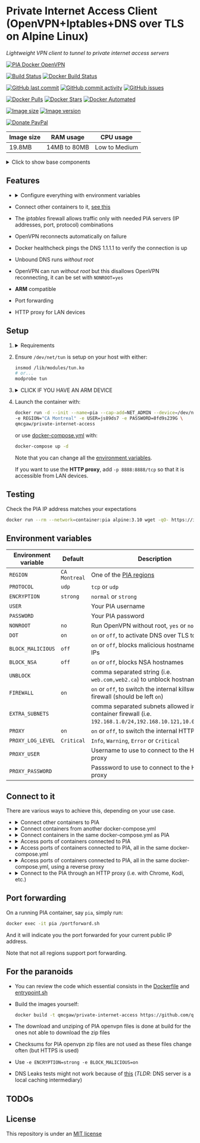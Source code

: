 # Private Internet Access Client (OpenVPN+Iptables+DNS over TLS on Alpine Linux)

*Lightweight VPN client to tunnel to private internet access servers*

[![PIA Docker OpenVPN](https://github.com/qdm12/private-internet-access-docker/raw/master/readme/title.png)](https://hub.docker.com/r/qmcgaw/private-internet-access/)

[![Build Status](https://travis-ci.org/qdm12/private-internet-access-docker.svg?branch=master)](https://travis-ci.org/qdm12/private-internet-access-docker)
[![Docker Build Status](https://img.shields.io/docker/build/qmcgaw/private-internet-access.svg)](https://hub.docker.com/r/qmcgaw/private-internet-access)

[![GitHub last commit](https://img.shields.io/github/last-commit/qdm12/private-internet-access-docker.svg)](https://github.com/qdm12/private-internet-access-docker/issues)
[![GitHub commit activity](https://img.shields.io/github/commit-activity/y/qdm12/private-internet-access-docker.svg)](https://github.com/qdm12/private-internet-access-docker/issues)
[![GitHub issues](https://img.shields.io/github/issues/qdm12/private-internet-access-docker.svg)](https://github.com/qdm12/private-internet-access-docker/issues)

[![Docker Pulls](https://img.shields.io/docker/pulls/qmcgaw/private-internet-access.svg)](https://hub.docker.com/r/qmcgaw/private-internet-access)
[![Docker Stars](https://img.shields.io/docker/stars/qmcgaw/private-internet-access.svg)](https://hub.docker.com/r/qmcgaw/private-internet-access)
[![Docker Automated](https://img.shields.io/docker/automated/qmcgaw/private-internet-access.svg)](https://hub.docker.com/r/qmcgaw/private-internet-access)

[![Image size](https://images.microbadger.com/badges/image/qmcgaw/private-internet-access.svg)](https://microbadger.com/images/qmcgaw/private-internet-access)
[![Image version](https://images.microbadger.com/badges/version/qmcgaw/private-internet-access.svg)](https://microbadger.com/images/qmcgaw/private-internet-access)

[![Donate PayPal](https://img.shields.io/badge/Donate-PayPal-green.svg)](https://paypal.me/qdm12)

| Image size | RAM usage | CPU usage |
| --- | --- | --- |
| 19.8MB | 14MB to 80MB | Low to Medium |

<details><summary>Click to show base components</summary><p>

- [Alpine 3.10](https://alpinelinux.org) for a tiny image
- [OpenVPN 2.4.7](https://pkgs.alpinelinux.org/package/v3.10/main/x86_64/openvpn) to tunnel to PIA servers
- [IPtables 1.8.3](https://pkgs.alpinelinux.org/package/v3.10/main/x86_64/iptables) enforces the container to communicate only through the VPN or with other containers in its virtual network (acts as a killswitch)
- [Unbound 1.9.1](https://pkgs.alpinelinux.org/package/v3.10/main/x86_64/unbound) configured with Cloudflare's [1.1.1.1](https://1.1.1.1) DNS over TLS
- [Files and blocking lists built periodically](https://github.com/qdm12/updated/tree/master/files) used with Unbound (see `BLOCK_MALICIOUS` and `BLOCK_NSA` environment variables)
- [TinyProxy 1.10.0](https://pkgs.alpinelinux.org/package/v3.10/main/x86_64/tinyproxy)

</p></details>

## Features

- <details><summary>Configure everything with environment variables</summary><p>

    - [Destination region](https://www.privateinternetaccess.com/pages/network)
    - Internet protocol
    - Level of encryption
    - PIA Username and password
    - DNS over TLS
    - Malicious DNS blocking
    - Internal firewall
    - Web HTTP proxy
    - Run openvpn without root

    </p></details>
- Connect other containers to it, [see this](https://github.com/qdm12/private-internet-access-docker#connect-to-it)
- The *iptables* firewall allows traffic only with needed PIA servers (IP addresses, port, protocol) combinations
- OpenVPN reconnects automatically on failure
- Docker healthcheck pings the DNS 1.1.1.1 to verify the connection is up
- Unbound DNS runs *without root*
- OpenVPN can run *without root* but this disallows OpenVPN reconnecting, it can be set with `NONROOT=yes`
- **ARM** compatible
- Port forwarding
- HTTP proxy for LAN devices

## Setup

1. <details><summary>Requirements</summary><p>

    - A Private Internet Access **username** and **password** - [Sign up](https://www.privateinternetaccess.com/pages/buy-vpn/)
    - Firewall requirements
        - Allow outbound TCP 853 to 1.1.1.1 to allow Unbound to resolve the PIA domain name at start. You can then block it once the container is started.
        - For UDP strong encryption, allow outbound UDP 1197
        - For UDP normal encryption, allow outbound UDP 1198
        - For TCP strong encryption, allow outbound TCP 501
        - For TCP normal encryption, allow outbound TCP 502

    </p></details>

1. Ensure `/dev/net/tun` is setup on your host with either:

    ```sh
    insmod /lib/modules/tun.ko
    # or...
    modprobe tun
    ```

1. <details><summary>CLICK IF YOU HAVE AN ARM DEVICE</summary><p>

    - If you have a ARM 32 bit v6 architecture

        ```sh
        docker build -t qmcgaw/private-internet-access \
        --build-arg BASE_IMAGE=arm32v6/alpine \
        https://github.com/qdm12/private-internet-access-docker.git
        ```

    - If you have a ARM 32 bit v7 architecture

        ```sh
        docker build -t qmcgaw/private-internet-access \
        --build-arg BASE_IMAGE=arm32v7/alpine \
        https://github.com/qdm12/private-internet-access-docker.git
        ```

    - If you have a ARM 64 bit v8 architecture

        ```sh
        docker build -t qmcgaw/private-internet-access \
        --build-arg BASE_IMAGE=arm64v8/alpine \
        https://github.com/qdm12/private-internet-access-docker.git
        ```

    </p></details>

1. Launch the container with:

    ```bash
    docker run -d --init --name=pia --cap-add=NET_ADMIN --device=/dev/net/tun \
    -e REGION="CA Montreal" -e USER=js89ds7 -e PASSWORD=8fd9s239G \
    qmcgaw/private-internet-access
    ```

    or use [docker-compose.yml](https://github.com/qdm12/private-internet-access-docker/blob/master/docker-compose.yml) with:

    ```bash
    docker-compose up -d
    ```

    Note that you can change all the [environment variables](#environment-variables).

    If you want to use the **HTTP proxy**, add `-p 8888:8888/tcp` so that it is accessible from LAN devices.

## Testing

Check the PIA IP address matches your expectations

```sh
docker run --rm --network=container:pia alpine:3.10 wget -qO- https://ipinfo.io
```

## Environment variables

| Environment variable | Default | Description |
| --- | --- | --- |
| `REGION` | `CA Montreal` | One of the [PIA regions](https://www.privateinternetaccess.com/pages/network/) |
| `PROTOCOL` | `udp` | `tcp` or `udp` |
| `ENCRYPTION` | `strong` | `normal` or `strong` |
| `USER` | | Your PIA username |
| `PASSWORD` | | Your PIA password |
| `NONROOT` | `no` | Run OpenVPN without root, `yes` or `no` |
| `DOT` | `on` | `on` or `off`, to activate DNS over TLS to 1.1.1.1 |
| `BLOCK_MALICIOUS` | `off` | `on` or `off`, blocks malicious hostnames and IPs |
| `BLOCK_NSA` | `off` | `on` or `off`, blocks NSA hostnames |
| `UNBLOCK` | | comma separated string (i.e. `web.com,web2.ca`) to unblock hostnames |
| `FIREWALL` | `on` | `on` or `off`, to switch the internal killswitch firewall (should be left `on`) |
| `EXTRA_SUBNETS` | | comma separated subnets allowed in the container firewall (i.e. `192.168.1.0/24,192.168.10.121,10.0.0.5/28`) |
| `PROXY` | `on` | `on` or `off`, to switch the internal HTTP proxy |
| `PROXY_LOG_LEVEL` | `Critical` | `Info`, `Warning`, `Error` or `Critical` |
| `PROXY_USER` | | Username to use to connect to the HTTP proxy |
| `PROXY_PASSWORD` | | Passsword to use to connect to the HTTP proxy |

## Connect to it

There are various ways to achieve this, depending on your use case.

- <details><summary>Connect other containers to PIA</summary><p>

    Add `--network=container:pia` when launching the container

    </p></details>
- <details><summary>Connect containers from another docker-compose.yml</summary><p>

    Add `network_mode: "container:pia"` to your *docker-compose.yml*

    </p></details>
- <details><summary>Connect containers in the same docker-compose.yml as PIA</summary><p>

    Add `network_mode: "service:pia"` to your *docker-compose.yml* (no need for `depends_on`)

    </p></details>
- <details><summary>Access ports of containers connected to PIA</summary><p>

    To access port `8000` of container `xyz` and `9000` of container `abc` connected to PIA, you will need a reverse proxy such as `qmcgaw/caddy-scratch` (you can build it for **ARM**, see its [readme](https://github.com/qdm12/caddy-scratch))

    1. Create the file *Caddyfile*

        ```sh
        touch Caddyfile
        chown 1000 Caddyfile
        # chown 1000 because caddy-scratch runs as user ID 1000 by default
        chmod 600 Caddyfile
        ```

        with this content:

        ```ruby
        :8000 {
            proxy / xyz:8000
        }
        :9000 {
            proxy / abc:9000
        }
        ```

        You can of course make more complicated Caddyfile (such as proxying `/xyz` to xyz:8000 and `/abc` to abc:9000, just ask me!)

    1. Run Caddy with

        ```sh
        docker run -d -p 8000:8000/tcp -p 9000:9000/tcp \
        --link pia:xyz --link pia:abc \
        -v $(pwd)/Caddyfile:/Caddyfile:ro \
        qmcgaw/caddy-scratch
        ```

        **WARNING**: Make sure the Docker network in which Caddy runs is the same as the one of PIA. It can be the default `bridge` network.

    1. You can now access xyz:8000 at [localhost:8000](http://localhost:8000) and abc:9000 at [localhost:9000](http://localhost:9000)

    For more containers, add more `--link pia:xxx` and modify the *Caddyfile* accordingly

    If you want to user a *docker-compose.yml*, you can use this example - **make sure PIA is launched and connected first**:

    ```yml
    version: '3'
    services:
      piaproxy:
        image: qmcgaw/caddy-scratch
        container_name: piaproxy
        ports:
          - 8000:8000/tcp
          - 9000:9000/tcp
        external_links:
          - pia:xyz
          - pia:abc
        volumes:
          - ./Caddyfile:/Caddyfile:ro
      abc:
        image: abc
        container_name: abc
        network_mode: "container:pia"
      xyz:
        image: xyz
        container_name: xyz
        network_mode: "container:pia"
    ```

    </p></details>
- <details><summary>Access ports of containers connected to PIA, all in the same docker-compose.yml</summary><p>

    To access port `8000` of container `xyz` and `9000` of container `abc` connected to PIA, you could use:

    ```yml
    version: '3'
    services:
      pia:
        image: qmcgaw/private-internet-access
        container_name: pia
        cap_add:
          - NET_ADMIN
        devices:
          - /dev/net/tun
        environment:
          - USER=js89ds7
          - PASSWORD=8fd9s239G
        ports:
          - 8000:8000/tcp
          - 9000:9000/tcp
      abc:
        image: abc
        container_name: abc
        network_mode: "service:pia"
      xyz:
        image: xyz
        container_name: xyz
        network_mode: "service:pia"
    ```

    </p></details>

- <details><summary>Access ports of containers connected to PIA, all in the same docker-compose.yml, using a reverse proxy</summary><p>

    To access port `8000` of container `xyz` and `9000` of container `abc` connected to PIA, you will need a reverse proxy such as `qmcgaw/caddy-scratch` (you can build it for **ARM**, see its [readme](https://github.com/qdm12/caddy-scratch))

    1. Create the file *Caddyfile*

        ```sh
        touch Caddyfile
        chown 1000 Caddyfile
        # chown 1000 because caddy-scratch runs as user ID 1000 by default
        chmod 600 Caddyfile
        ```

        with this content:

        ```ruby
        :8000 {
            proxy / xyz:8000
        }
        :9000 {
            proxy / abc:9000
        }
        ```

        You can of course make more complicated Caddyfile (such as proxying `/xyz` to xyz:8000 and `/abc` to abc:9000, just ask me!)

    1. Use this example:

        ```yml
        version: '3'
        services:
          pia:
            image: qmcgaw/private-internet-access
            container_name: pia
            cap_add:
              - NET_ADMIN
            devices:
              - /dev/net/tun
            environment:
              - USER=js89ds7
              - PASSWORD=8fd9s239G
          piaproxy:
            image: qmcgaw/caddy-scratch
            container_name: piaproxy
            ports:
              - 8000:8000/tcp
              - 9000:9000/tcp
            external_links:
              - pia:xyz
              - pia:abc
            volumes:
              - ./Caddyfile:/Caddyfile:ro
          abc:
            image: abc
            container_name: abc
            network_mode: "service:pia"
          xyz:
            image: xyz
            container_name: xyz
            network_mode: "service:pia"
        ```

    </p></details>
- <details><summary>Connect to the PIA through an HTTP proxy (i.e. with Chrome, Kodi, etc.)</summary><p>

    1. Setup a HTTP proxy client, such as [SwitchyOmega for Chrome](https://chrome.google.com/webstore/detail/proxy-switchyomega/padekgcemlokbadohgkifijomclgjgif?hl=en)
    1. Make sure the PIA container:
        - Has port 8888 published `-p 8888:8888/tcp`
        - **Has your LAN** in `EXTRA_SUBNETS`
    1. With your HTTP proxy client, connect to the Docker host (i.e. `192.168.1.10`) on port `8888`. You might need to enter your credentials if you set them with the environment variables `PROXY_USER` and `PROXY_PASSWORD`.
    1. If you set `PROXY_LOG_LEVEL` to `Info`, you can check the log output of tinyproxy with:

        ```sh
        docker exec -it pia cat /var/log/tinyproxy/tinyproxy.log
        ```

        `PROXY_LOG_LEVEL` defaults to `Critical` to avoid logging everything, for privacy purposes as well as to save storage.

    </p></details>

## Port forwarding

On a running PIA container, say `pia`, simply run:

```sh
docker exec -it pia /portforward.sh
```

And it will indicate you the port forwarded for your current public IP address.

Note that not all regions support port forwarding.

## For the paranoids

- You can review the code which essential consists in the [Dockerfile](https://github.com/qdm12/private-internet-access-docker/blob/master/Dockerfile) and [entrypoint.sh](https://github.com/qdm12/private-internet-access-docker/blob/master/entrypoint.sh)
- Build the images yourself:

    ```bash
    docker build -t qmcgaw/private-internet-access https://github.com/qdm12/private-internet-access-docker.git
    ```

- The download and unziping of PIA openvpn files is done at build for the ones not able to download the zip files
- Checksums for PIA openvpn zip files are not used as these files change often (but HTTPS is used)
- Use `-e ENCRYPTION=strong -e BLOCK_MALICIOUS=on`
- DNS Leaks tests might not work because of [this](https://github.com/qdm12/cloudflare-dns-server#verify-dns-connection) (*TLDR*: DNS server is a local caching intermediary)

## TODOs

## License

This repository is under an [MIT license](https://github.com/qdm12/private-internet-access-docker/master/license)
